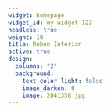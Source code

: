 ```yaml
---
widget: homepage
widget_id: my-widget-123
headless: true
weight: 10
title: Ruben Interian
active: true
design:
  columns: "2"
  background:
    text_color_light: false
    image_darken: 0
    image: 2041358.jpg
---
```

